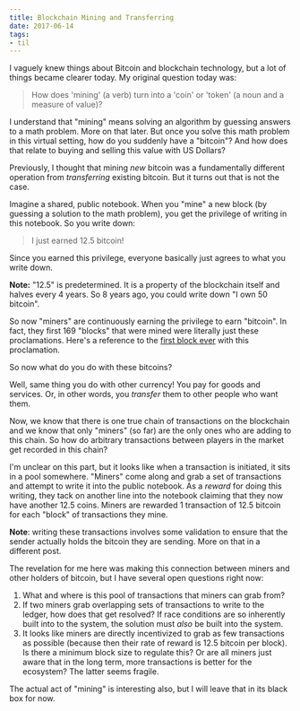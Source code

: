 ```yaml
---
title: Blockchain Mining and Transferring
date: 2017-06-14
tags:
- til
---
```


I vaguely knew things about Bitcoin and blockchain technology, but a lot of
things became clearer today. My original question today was:

> How does 'mining' (a verb) turn into a
> 'coin' or 'token' (a noun and a measure of value)?

I understand that "mining" means solving an algorithm by guessing
answers to a math problem. More on that later. But once you solve this math
problem in this virtual setting, how do you suddenly have a "bitcoin"?
And how does that relate to buying and selling this value with US Dollars?

Previously, I thought that mining _new_ bitcoin was a fundamentally different
operation from _transferring_ existing bitcoin. But it turns out that is not the
case.

Imagine a shared, public notebook. When you "mine" a new block (by guessing a
solution to the math problem), you get the privilege
of writing in this notebook. So you write down:

> I just earned 12.5 bitcoin!

Since you earned this privilege, everyone basically just agrees to what you
write down.

**Note:** "12.5" is predetermined. It is a property of the blockchain itself
and halves every 4 years. So 8 years ago, you could write down "I own 50 bitcoin".

So now "miners" are continuously earning the privilege to earn "bitcoin".
In fact, they first 169 "blocks" that were mined were literally just these
proclamations. Here's a reference to the [first block ever][1] with this
proclamation.

So now what do you do with these bitcoins?

Well, same thing you do with other currency! You pay for goods and services. Or,
in other words, you _transfer_ them to other people who want them.

Now, we know that there is one true chain of transactions on the blockchain and
we know that only "miners" (so far) are the only ones who are adding to this
chain. So how do arbitrary transactions between players in the market get
recorded in this chain?

I'm unclear on this part, but it looks like when a transaction is initiated, it
sits in a pool somewhere. "Miners" come along and grab a set of transactions
and attempt to write it into the public notebook. As a _reward_ for doing this
writing, they tack on another line into the notebook claiming that they now have
another 12.5 coins. Miners are rewarded 1 transaction of 12.5 bitcoin for each
"block" of transactions they mine.

**Note**: writing these transactions involves some validation to ensure that
the sender actually holds the bitcoin they are sending. More on that in a
different post.

The revelation for me here was making this connection between miners and other
holders of bitcoin, but I have several open questions right now:

1. What and where is this pool of transactions that miners can grab from?
1. If two miners grab overlapping sets of transactions to write to the ledger,
   how does that get resolved? If race conditions are so inherently built into to
   the system, the solution must _also_ be built into the system.
1. It looks like miners are directly incentivized to grab as few transactions as
   possible (because then their rate of reward is 12.5 bitcoin per block). Is there
   a minimum block size to regulate this? Or are all miners just aware that in the
   long term, more transactions is better for the ecosystem? The latter seems fragile.

The actual act of "mining" is interesting also, but I will leave that in its
black box for now.

[1]: https://blockchain.info/block/00000000839a8e6886ab5951d76f411475428afc90947ee320161bbf18eb6048
